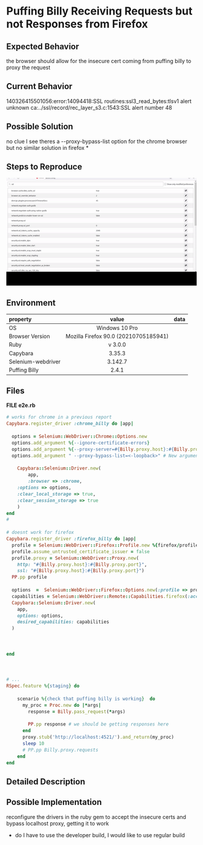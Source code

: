 
# Puffing Billy Receiving Requests but not Responses from Firefox
<!--- Provide a general summary of the issue in the Title above -->

## Expected Behavior
the browser should allow for the insecure cert coming from puffing billy to proxy the request

<!--- Tell us what should happen -->

## Current Behavior
140326415501056:error:14094418:SSL routines:ssl3_read_bytes:tlsv1 alert unknown ca:../ssl/record/rec_layer_s3.c:1543:SSL alert number 48


<!--- Tell us what happens instead of the expected behavior -->

## Possible Solution
no clue I see theres a --proxy-bypass-list option for the chrome browser but no similar solution in firefox
*  


<!--- Not obligatory, but suggest a fix/reason for the bug, -->

## Steps to Reproduce
![](issue.gif)
<!--- Provide a link to a live example, or an unambiguous set of steps to -->


## Environment
|property|value|data|
|:------|:------:|------|
|OS| Windows 10 Pro|| 
|Browser Version|Mozilla Firefox 90.0 (20210705185941)|
|Ruby| v 3.0.0||
|Capybara|3.35.3||
|Selenium-webdriver|3.142.7||
|Puffing Billy|2.4.1||


## Files

__FILE e2e.rb__
```rb
# works for chrome in a previous report
Capybara.register_driver :chrome_billy do |app|

  options = Selenium::WebDriver::Chrome::Options.new
  options.add_argument %{--ignore-certificate-errors}
  options.add_argument %{--proxy-server=#{Billy.proxy.host}:#{Billy.proxy.port}}
  options.add_argument " --proxy-bypass-list=<-loopback>" # New argument here to ensure requests to localhost are sent to Puffing Billy's proxy

	Capybara::Selenium::Driver.new(
		app,
		:browser => :chrome,
    :options => options,
    :clear_local_storage => true,
    :clear_session_storage => true
	)
end
#

# doesnt work for firefox
Capybara.register_driver :firefox_billy do |app|
  profile = Selenium::WebDriver::Firefox::Profile.new %{firefox/profiles/capybara}
  profile.assume_untrusted_certificate_issuer = false
  profile.proxy = Selenium::WebDriver::Proxy.new(
    http: "#{Billy.proxy.host}:#{Billy.proxy.port}",
    ssl: "#{Billy.proxy.host}:#{Billy.proxy.port}")
  PP.pp profile

  options  =  Selenium::WebDriver::Firefox::Options.new(:profile => profile)
  capabilities = Selenium::WebDriver::Remote::Capabilities.firefox(:accept_insecure_certs => true)
  Capybara::Selenium::Driver.new(
    app,
    options: options,
    desired_capabilities: capabilities
  )



end



# ...
RSpec.feature %{staging} do

    scenario %{check that puffing billy is working}  do
      my_proc = Proc.new do |*args|
        response = Billy.pass_request(*args)

        PP.pp response # we should be getting responses here
      end
      proxy.stub('http://localhost:4521/').and_return(my_proc)
      sleep 10
      # PP.pp Billy.proxy.requests
    end
end 
```




<!--- How has this issue affected you? What are you trying to accomplish? -->
<!--- Providing context helps us come up with a solution that is most useful in the real world -->

<!--- Provide a general summary of the issue in the Title above -->

## Detailed Description
<!--- Provide a detailed description of the change or addition you are proposing -->

## Possible Implementation
reconfigure the drivers in the ruby gem to accept the insecure certs and bypass localhost proxy, getting it to work

* do I have to use the developer build, I would like to use regular build
